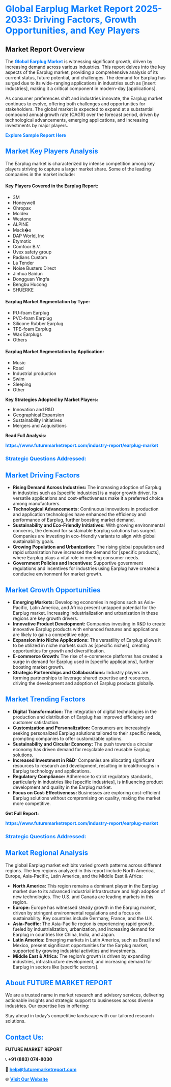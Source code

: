 <h1 style="color: #007BFF;">Global Earplug Market Report 2025-2033: Driving Factors, Growth Opportunities, and Key Players</h1>

<section id="overview">
<h2>Market Report Overview</h2>
<p>The <a href="https://www.futuremarketreport.com/industry-report/earplug-market" style="color: #007BFF; text-decoration: none;"><strong>Global Earplug Market</strong></a> is witnessing significant growth, driven by increasing demand across various industries. This report delves into the key aspects of the Earplug market, providing a comprehensive analysis of its current status, future potential, and challenges. The demand for Earplug has surged due to its wide-ranging applications in industries such as [insert industries], making it a critical component in modern-day [applications].</p>
<p>As consumer preferences shift and industries innovate, the Earplug market continues to evolve, offering both challenges and opportunities for stakeholders. The global market is expected to expand at a substantial compound annual growth rate (CAGR) over the forecast period, driven by technological advancements, emerging applications, and increasing investments by major players.</p>
</section>

<section id="overview">
<p><a href="https://www.futuremarketreport.com/request-sample/reportId=88570" style="color: #007BFF; text-decoration: none;"><strong>Explore Sample Report Here</strong></a></p>
</section>

<section id="key-players">
<h2 style="color: #007BFF;">Market Key Players Analysis</h2>
<p>The Earplug market is characterized by intense competition among key players striving to capture a larger market share. Some of the leading companies in the market include:</p>
<h4>Key Players Covered in the Earplug Report:</h4>
<ul><li>3M</li><li>Honeywell</li><li>Ohropax</li><li>Moldex</li><li>Westone</li><li>ALPINE</li><li>Mack�s</li><li>DAP World, Inc</li><li>Etymotic</li><li>Comfoor B.V.</li><li>Uvex safety group</li><li>Radians Custom</li><li>La Tender</li><li>Noise Busters Direct</li><li>Jinhua Baidun</li><li>Dongguan Yingfa</li><li>Bengbu Hucong</li><li>SHUERKE</li></ul>
<h4>Earplug Market Segmentation by Type:</h4>
<ul><li>PU-foam Earplug</li><li>PVC-foam Earplug</li><li>Silicone Rubber Earplug</li><li>TPE-foam Earplug</li><li>Wax Earplugs</li><li>Others</li></ul>

<h4>Earplug Market Segmentation by Application:</h4>
<ul><li>Music</li><li>Road</li><li>Industrial production</li><li>Swim</li><li>Sleeping</li><li>Other</li></ul>
<p><strong>Key Strategies Adopted by Market Players:</strong></p>
<ul>
<li>Innovation and R&D</li>
<li>Geographical Expansion</li>
<li>Sustainability Initiatives</li>
<li>Mergers and Acquisitions</li>
</ul>
</section>

<section>
<p><strong>Read Full Analysis: </strong></p><a href="https://www.futuremarketreport.com/industry-report/earplug-market" style="color: #007BFF; text-decoration: none;"><strong>https://www.futuremarketreport.com/industry-report/earplug-market</strong></a>
<h3 style="color: #007BFF;">Strategic Questions Addressed:</h3>
</section>

<section id="driving-factors">
<h2 style="color: #007BFF;">Market Driving Factors</h2>
<ul>
<li><strong>Rising Demand Across Industries:</strong> The increasing adoption of Earplug in industries such as [specific industries] is a major growth driver. Its versatile applications and cost-effectiveness make it a preferred choice among manufacturers.</li>
<li><strong>Technological Advancements:</strong> Continuous innovations in production and application technologies have enhanced the efficiency and performance of Earplug, further boosting market demand.</li>
<li><strong>Sustainability and Eco-Friendly Initiatives:</strong> With growing environmental concerns, the demand for sustainable Earplug solutions has surged. Companies are investing in eco-friendly variants to align with global sustainability goals.</li>
<li><strong>Growing Population and Urbanization:</strong> The rising global population and rapid urbanization have increased the demand for [specific products], where Earplug plays a vital role in meeting consumer needs.</li>
<li><strong>Government Policies and Incentives:</strong> Supportive government regulations and incentives for industries using Earplug have created a conducive environment for market growth.</li>
</ul>
</section>

<section id="growth-opportunities">
<h2 style="color: #007BFF;">Market Growth Opportunities</h2>
<ul>
<li><strong>Emerging Markets:</strong> Developing economies in regions such as Asia-Pacific, Latin America, and Africa present untapped potential for the Earplug market. Increasing industrialization and urbanization in these regions are key growth drivers.</li>
<li><strong>Innovative Product Development:</strong> Companies investing in R&D to create innovative Earplug products with enhanced features and applications are likely to gain a competitive edge.</li>
<li><strong>Expansion into Niche Applications:</strong> The versatility of Earplug allows it to be utilized in niche markets such as [specific niches], creating opportunities for growth and diversification.</li>
<li><strong>E-commerce Growth:</strong> The rise of e-commerce platforms has created a surge in demand for Earplug used in [specific applications], further boosting market growth.</li>
<li><strong>Strategic Partnerships and Collaborations:</strong> Industry players are forming partnerships to leverage shared expertise and resources, driving the development and adoption of Earplug products globally.</li>
</ul>
</section>

<section id="trending-factors">
<h2 style="color: #007BFF;">Market Trending Factors</h2>
<ul>
<li><strong>Digital Transformation:</strong> The integration of digital technologies in the production and distribution of Earplug has improved efficiency and customer satisfaction.</li>
<li><strong>Customization and Personalization:</strong> Consumers are increasingly seeking personalized Earplug solutions tailored to their specific needs, prompting companies to offer customizable options.</li>
<li><strong>Sustainability and Circular Economy:</strong> The push towards a circular economy has driven demand for recyclable and reusable Earplug solutions.</li>
<li><strong>Increased Investment in R&D:</strong> Companies are allocating significant resources to research and development, resulting in breakthroughs in Earplug technology and applications.</li>
<li><strong>Regulatory Compliance:</strong> Adherence to strict regulatory standards, particularly in industries like [specific industries], is influencing product development and quality in the Earplug market.</li>
<li><strong>Focus on Cost-Effectiveness:</strong> Businesses are exploring cost-efficient Earplug solutions without compromising on quality, making the market more competitive.</li>
</ul>
</section>

<section>
<p><strong>Get Full Report: </strong></p><a href="https://www.futuremarketreport.com/industry-report/earplug-market" style="color: #007BFF; text-decoration: none;"><strong>https://www.futuremarketreport.com/industry-report/earplug-market</strong></a>
<h3 style="color: #007BFF;">Strategic Questions Addressed:</h3>
</section>


<section id="regional-analysis">
<h2 style="color: #007BFF;">Market Regional Analysis</h2>
<p>The global Earplug market exhibits varied growth patterns across different regions. The key regions analyzed in this report include North America, Europe, Asia-Pacific, Latin America, and the Middle East & Africa:</p>
<ul>
<li><strong>North America:</strong> This region remains a dominant player in the Earplug market due to its advanced industrial infrastructure and high adoption of new technologies. The U.S. and Canada are leading markets in this region.</li>
<li><strong>Europe:</strong> Europe has witnessed steady growth in the Earplug market, driven by stringent environmental regulations and a focus on sustainability. Key countries include Germany, France, and the U.K.</li>
<li><strong>Asia-Pacific:</strong> The Asia-Pacific region is experiencing rapid growth, fueled by industrialization, urbanization, and increasing demand for Earplug in countries like China, India, and Japan.</li>
<li><strong>Latin America:</strong> Emerging markets in Latin America, such as Brazil and Mexico, present significant opportunities for the Earplug market, supported by growing industrial activities and investments.</li>
<li><strong>Middle East & Africa:</strong> The region’s growth is driven by expanding industries, infrastructure development, and increasing demand for Earplug in sectors like [specific sectors].</li>
</ul>
</section>

<footer>
<h2 style="color: #007BFF;">About FUTURE MARKET REPORT</h2>
<p>We are a trusted name in market research and advisory services, delivering actionable insights and strategic support to businesses across diverse industries. Our expertise lies in offering:</p>

<p>Stay ahead in today’s competitive landscape with our tailored research solutions.</p>

<h2 style="color: #007BFF;">Contact Us:</h2>
<p><strong>FUTURE MARKET REPORT</strong></p>
<p>📞 <strong>+91 (883) 074-8030</strong></p>
<p>📧 <strong><a href="mailto:help@futuremarketreport.com" style="color: #007BFF;">help@futuremarketreport.com</a></strong></p>
<p>🌐 <strong><a href="https://www.futuremarketreport.com/" style="color: #007BFF;">Visit Our Website</a></strong></p>
</footer>